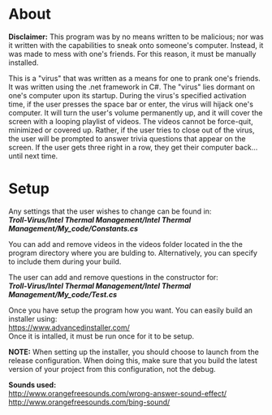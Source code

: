 # About
**Disclaimer:** This program was by no means written to be malicious; nor was it written with the capabilities to sneak onto someone's computer. Instead, it was made to mess with one's friends. For this reason, it must be manually installed.

This is a "virus" that was written as a means for one to prank one's friends. It was written using the .net framework in C#. The "virus" lies dormant on one's computer upon its startup. During the virus's specified activation time, if the user presses the space bar or enter, the virus will hijack one's computer. It will turn the user's volume permanently up, and it will cover the screen with a looping playlist of videos. The videos cannot be force-quit, minimized or covered up. Rather, if the user tries to close out of the virus, the user will be prompted to answer trivia questions that appear on the screen. If the user gets three right in a row, they get their computer back... until next time.

# Setup
Any settings that the user wishes to change can be found in: <br />
***Troll-Virus/Intel Thermal Management/Intel Thermal Management/My_code/Constants.cs***

You can add and remove videos in the videos folder located in the the program directory where you are bulding to. Alternatively, you can specify to include them during your build.<br />

The user can add and remove questions in the constructor for: <br />
***Troll-Virus/Intel Thermal Management/Intel Thermal Management/My_code/Test.cs***

Once you have setup the program how you want. You can easily build an installer using: <br />
https://www.advancedinstaller.com/ <br />
Once it is intalled, it must be run once for it to be setup. <br />

**NOTE:** When setting up the installer, you should choose to launch from the release configuration. When doing this, make sure that you build the latest version of your project from this configuration, not the debug.

**Sounds used:** <br />
http://www.orangefreesounds.com/wrong-answer-sound-effect/ <br />
http://www.orangefreesounds.com/bing-sound/ <br />
